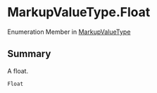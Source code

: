 # MarkupValueType.Float

Enumeration Member in [MarkupValueType](api/csharp/yarn.markup.markupvaluetype.md)

## Summary

A float.

```csharp
Float
```

